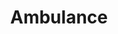 ---
title: Ambulance
tags: ["ambulance", "emergency", "medical", "health", "rescue", "vehicle"]
icon: ambulance
svg: '<svg xmlns="http://www.w3.org/2000/svg" width="24" height="24" fill="none" viewBox="0 0 24 24" stroke-width="1.5" stroke-linecap="round" stroke-linejoin="round" stroke="currentColor"><path d="M15.064 15.826V6.393m0 0C15.064 5.62 14.4 5 13.638 5H4.427C3.664 5 3 5.62 3 6.393v9.228c0 1.45 1.522 1.393 2.55 1.393m9.514-10.621 2.634.036L21 11.591M5.55 17.014c0-1.079.945-1.903 2.01-1.903 1.064 0 1.99.824 1.99 1.903m-4 0c0 1.079.945 1.986 2.01 1.986 1.064 0 1.99-.907 1.99-1.986M21 11.59h-5.934m5.934 0v4.019L18.59 17m0 0c0-1.079-.926-1.889-1.99-1.889-1.038 0-1.992.84-1.992 1.903M18.59 17c0 1.079-.926 2-1.99 2a1.996 1.996 0 0 1-1.992-1.986m-5.057 0h5.057M6.893 10.57h4.278m-2.14-2.088v4.176"/></svg>'
---